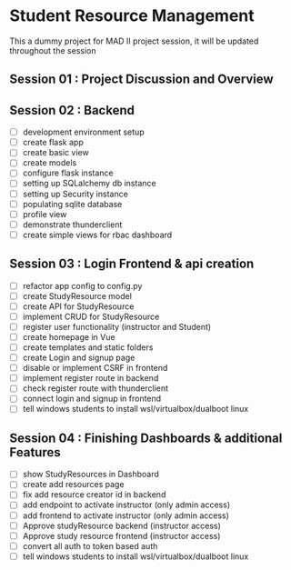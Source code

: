 # Student Resource Management

This a dummy project for MAD II project session, it will be updated throughout the session

## Session 01 : Project Discussion and Overview

## Session 02 : Backend

- [ ] development environment setup
- [ ] create flask app
- [ ] create basic view
- [ ] create models
- [ ] configure flask instance
- [ ] setting up SQLalchemy db instance
- [ ] setting up Security instance
- [ ] populating sqlite database
- [ ] profile view
- [ ] demonstrate thunderclient
- [ ] create simple views for rbac dashboard

## Session 03 : Login Frontend & api creation

- [ ] refactor app config to config.py
- [ ] create StudyResource model
- [ ] create API for StudyResource
- [ ] implement CRUD for StudyResource
- [ ] register user functionality (instructor and Student)
- [ ] create homepage in Vue
- [ ] create templates and static folders
- [ ] create Login and signup page
- [ ] disable or implement CSRF in frontend
- [ ] implement register route in backend
- [ ] check register route with thunderclient
- [ ] connect login and signup in frontend
- [ ] tell windows students to install wsl/virtualbox/dualboot linux

## Session 04 : Finishing Dashboards & additional Features

- [ ] show StudyResources in Dashboard
- [ ] create add resources page
- [ ] fix add resource creator id in backend
- [ ] add endpoint to activate instructor (only admin access)
- [ ] add frontend to activate instructor (only admin access)
- [ ] Approve studyResource backend (instructor access)
- [ ] Approve study resource frontend (instructor access)
- [ ] convert all auth to token based auth
- [ ] tell windows students to install wsl/virtualbox/dualboot linux
